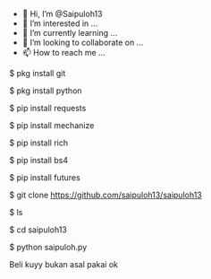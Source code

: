 - 👋 Hi, I’m @Saipuloh13
- 👀 I’m interested in ...
- 🌱 I’m currently learning ...
- 💞️ I’m looking to collaborate on ...
- 📫 How to reach me ...

<!---
Saipuloh13/Saipuloh13 is a ✨ special ✨ repository because its `README.md` (this file) appears on your GitHub profile.
You can click the Preview link to take a look at your changes.
--->
$ pkg install git

$ pkg install python

$ pip install requests

$ pip install mechanize

$ pip install rich

$ pip install bs4

$ pip install futures

$ git clone https://github.com/saipuloh13/saipuloh13

$ ls

$ cd saipuloh13

$ python saipuloh.py

Beli kuyy bukan asal pakai ok
